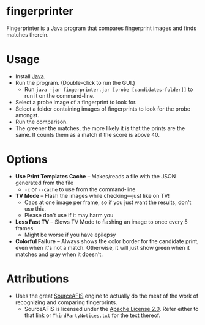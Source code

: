 # fingerprinter
Fingerprinter is a Java program that compares fingerprint images and finds matches therein.

# Usage
* Install [Java](https://java.com/).
* Run the program. (Double-click to run the GUI.)
	* Run `java -jar fingerprinter.jar [probe [candidates-folder]]` to run it on the command-line.
* Select a probe image of a fingerprint to look for.
* Select a folder containing images of fingerprints to look for the probe amongst.
* Run the comparison.
* The greener the matches, the more likely it is that the prints are the same. It counts them as a match if the score is above 40.

# Options
* **Use Print Templates Cache** – Makes/reads a file with the JSON generated from the file
	* `-c` or `--cache` to use from the command-line
* **TV Mode** – Flash the images while checking—just like on TV!
	* Caps at one image per frame, so if you just want the results, don't use this.
	* Please don't use if it may harm you
* **Less Fast TV** – Slows TV Mode to flashing an image to once every 5 frames
	* Might be worse if you have epilepsy
* **Colorful Failure** – Always shows the color border for the candidate print, even when it's not a match. Otherwise, it will just show green when it matches and gray when it doesn't.

# Attributions
* Uses the great [SourceAFIS](https://github.com/robertvazan/sourceafis-java) engine to actually do the meat of the work of recognizing and comparing fingerprints.
	* SourceAFIS is licensed under the [Apache License 2.0](https://www.apache.org/licenses/LICENSE-2.0). Refer either to that link or `ThirdPartyNotices.txt` for the text thereof.